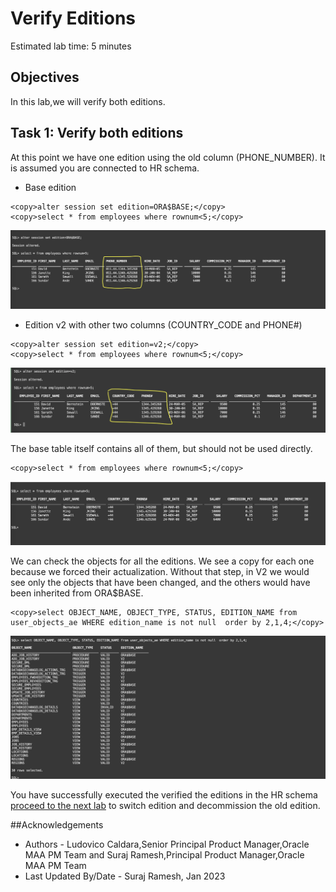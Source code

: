 # Verify Editions

Estimated lab time: 5 minutes

## Objectives

In this lab,we will verify both editions.

## Task 1: Verify both editions

At this point we have one edition using the old column (PHONE_NUMBER). It is assumed you are connected to HR schema.

- Base edition

```text
<copy>alter session set edition=ORA$BASE;</copy>
<copy>select * from employees where rownum<5;</copy>
```

![Employees Base edition](images/employees-base-edition.png " ")

- Edition v2 with other two columns (COUNTRY_CODE and PHONE#)

```text
<copy>alter session set edition=v2;</copy>
<copy>select * from employees where rownum<5;</copy>
```

![Employees v2 edition](images/employees-v2-edition.png " ")

The base table itself contains all of them, but should not be used directly.

```text
<copy>select * from employees where rownum<5;</copy>

```
![Employees-table](images/employees-table.png " ")

We can check the objects for all the editions. We see a copy for each one because we forced their actualization. Without that step, in V2 we would see only the objects that have been changed, and the others would have been inherited from ORA$BASE.

```text
<copy>select OBJECT_NAME, OBJECT_TYPE, STATUS, EDITION_NAME from user_objects_ae WHERE edition_name is not null  order by 2,1,4;</copy>
```
![Employees all edition](images/employees-all-edition.png " ")

You have successfully executed the verified the editions in  the HR schema [proceed to the next lab](#next) to switch edition and decommission the old edition.

##Acknowledgements

- Authors - Ludovico Caldara,Senior Principal Product Manager,Oracle MAA PM Team and Suraj Ramesh,Principal Product Manager,Oracle MAA PM Team
- Last Updated By/Date - Suraj Ramesh, Jan 2023
